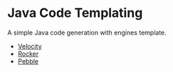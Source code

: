 # Java Code Templating

A simple Java code generation with engines template.

- [Velocity](http://velocity.apache.org/)
- [Rocker](https://github.com/fizzed/rocker)
- [Pebble](www.mitchellbosecke.com/pebble/)

